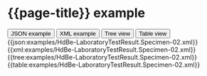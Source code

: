 # {{page-title}} example

<div>
  <div class="tab">
     <button class="tablinks active" onclick="openTab(event, 'JSON example')">JSON example</button>
     <button class="tablinks" onclick="openTab(event, 'XML example')">XML example</button>
     <button class="tablinks" onclick="openTab(event, 'Tree view')">Tree view</button>
     <button class="tablinks" onclick="openTab(event, 'Table view')">Table view</button>   
  </div>

  <div id="JSON example" class="tabcontent" style="display:block">
      {{json:examples/HdBe-LaboratoryTestResult.Specimen-02.xml}}
  </div>
  <div id="XML example" class="tabcontent">
      {{xml:examples/HdBe-LaboratoryTestResult.Specimen-02.xml}}
  </div>
  <div id="Tree view" class="tabcontent">
      {{tree:examples/HdBe-LaboratoryTestResult.Specimen-02.xml}}
  </div>
  <div id="Table view" class="tabcontent">
      {{table:examples/HdBe-LaboratoryTestResult.Specimen-02.xml}}
  </div>

</div>